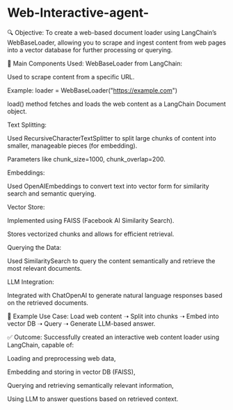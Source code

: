 # Web-Interactive-agent-

🔍 Objective:
To create a web-based document loader using LangChain’s WebBaseLoader, allowing you to scrape and ingest content from web pages into a vector database for further processing or querying.

🧱 Main Components Used:
WebBaseLoader from LangChain:

Used to scrape content from a specific URL.

Example: loader = WebBaseLoader("https://example.com")

load() method fetches and loads the web content as a LangChain Document object.

Text Splitting:

Used RecursiveCharacterTextSplitter to split large chunks of content into smaller, manageable pieces (for embedding).

Parameters like chunk_size=1000, chunk_overlap=200.

Embeddings:

Used OpenAIEmbeddings to convert text into vector form for similarity search and semantic querying.

Vector Store:

Implemented using FAISS (Facebook AI Similarity Search).

Stores vectorized chunks and allows for efficient retrieval.

Querying the Data:

Used SimilaritySearch to query the content semantically and retrieve the most relevant documents.

LLM Integration:

Integrated with ChatOpenAI to generate natural language responses based on the retrieved documents.

🧪 Example Use Case:
Load web content ➝ Split into chunks ➝ Embed into vector DB ➝ Query ➝ Generate LLM-based answer.

✅ Outcome:
Successfully created an interactive web content loader using LangChain, capable of:

Loading and preprocessing web data,

Embedding and storing in vector DB (FAISS),

Querying and retrieving semantically relevant information,

Using LLM to answer questions based on retrieved context.
